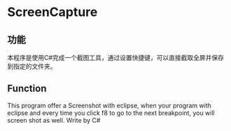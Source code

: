 ScreenCapture
=============
## 功能

本程序是使用C#完成一个截图工具，通过设置快捷键，可以直接截取全屏并保存到指定的文件夹。

## Function
This program offer a Screenshot with eclipse, when your program with eclipse and every time you click f8 to go to the next breakpoint, you will 
screen shot as well.
Write by C#
